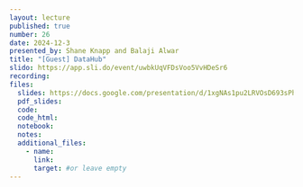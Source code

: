 ```yaml
---
layout: lecture
published: true
number: 26
date: 2024-12-3
presented_by: Shane Knapp and Balaji Alwar
title: "[Guest] DataHub"
slido: https://app.sli.do/event/uwbkUqVFDsVoo5VvHDeSr6
recording:
files:
  slides: https://docs.google.com/presentation/d/1xgNAs1pu2LRVOsD693sPhY_Ft0iw0rmX6PLB0omriqM/edit?usp=sharing
  pdf_slides:
  code:
  code_html:
  notebook:
  notes:
  additional_files:
    - name:
      link:
      target: #or leave empty
---
```

